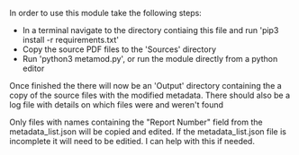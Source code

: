 In order to use this module take the following steps:

- In a terminal navigate to the directory contiaing this file and run 'pip3 install -r requirements.txt'
- Copy the source PDF files to the 'Sources' directory
- Run 'python3 metamod.py', or run the module directly from a python editor

Once finished the there will now be an 'Output' directory containing the a copy of the source files with the modified metadata. There should also be a log file with details on which files were and weren't found

Only files with names containing the "Report Number" field from the metadata_list.json will be copied and edited. If the metadata_list.json file is incomplete it will need to be editied. I can help with this if needed.